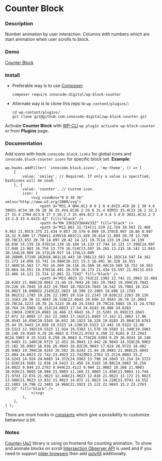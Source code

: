 # Counter Block

### Description

Number animation by user interaction. Columns with numbers which are start animation 
when user scrolls to block.

### Demo

[Counter Block](https://blocks.innocode.digital/counter-block/)

### Install

- Preferable way is to use [Composer](https://getcomposer.org/):

    ````
    composer require innocode-digital/wp-block-counter
    ````

- Alternate way is to clone this repo to `wp-content/plugins/`:

    ````
    cd wp-content/plugins/
    git clone git@github.com:innocode-digital/wp-block-counter.git
    ````

Activate **Counter Block** with [WP-CLI](https://make.wordpress.org/cli/handbook/)
`wp plugin activate wp-block-counter` or from **Plugins** page.

### Documentation

Add icons with hook `innocode.block.icons` for global icons and `innocode.block-counter.icons`
for specific block set. **Example**:

```
wp.hooks.addFilter( 'innocode.block.icons', 'my-theme', () => [
	{
		value: 'smiley', // Required. If only a value is specified, Dashicons will be used.
	}, {
		value: 'counter', // Custom icon.
		icon: (
			<svg viewBox="0 0 36 36" xmlns="http://www.w3.org/2000/svg">
				<path d="M31.4 0H4.6C2 0 0 2 0 4.6V25.4C0 28 2 30 4.6 30H31.4C34 30 36 28 36 25.4V4.6C36 2 34 0 31.4 0ZM33 25.4C33 26.2 32.2 27 31.4 27H4.6C3.8 27 3 26.2 3 25.4V4.6C3 3.8 3.8 3 4.6 3H31.4C32.2 3 33 3.8 33 4.6V25.4Z" fill="black" />
				<path d="M4 33H32V36H4V33Z" fill="black" />
				<path d="M12.861 22.724C11.529 22.724 10.563 22.466 9.963 21.95C9.375 21.434 9.057 20.576 9.009 19.376C8.997 18.86 8.997 18.32 9.009 17.756H11.439V19.682C11.439 20.414 11.889 20.78 12.789 20.78C13.653 20.78 14.097 20.42 14.121 19.7C14.133 19.244 14.139 18.836 14.139 18.476C14.139 18.104 14.133 17.744 14.121 17.396C14.097 17.048 13.983 16.754 13.779 16.514C13.587 16.262 13.215 16.142 12.663 16.154L10.989 16.172L10.917 14.174L13.689 10.268H9.171V8.162H16.461L16.443 10.196L13.563 14.102C14.547 14.162 15.273 14.456 15.741 14.984C16.221 15.5 16.491 16.328 16.551 17.468C16.563 17.792 16.569 18.116 16.569 18.44C16.569 18.752 16.563 19.064 16.551 19.376C16.491 20.576 16.173 21.434 15.597 21.95C15.033 22.466 14.121 22.724 12.861 22.724Z" fill="black" />
				<path d="M23.4023 22.742C22.1303 22.742 21.2063 22.484 20.6303 21.968C20.0663 21.44 19.7843 20.582 19.7843 19.394C19.7843 19.226 19.7843 19.022 19.7843 18.782C19.7843 18.542 19.7903 18.314 19.8023 18.098H22.2143C22.2023 18.398 22.1903 18.686 22.1783 18.962C22.1783 19.226 22.1903 19.514 22.2143 19.826C22.2263 20.126 22.3163 20.36 22.4843 20.528C22.6643 20.696 22.9583 20.78 23.3663 20.78C24.1223 20.78 24.5123 20.45 24.5363 19.79C24.5603 19.31 24.5783 18.764 24.5903 18.152C24.6023 17.54 24.6143 16.886 24.6263 16.19H24.2303C24.0983 16.466 23.8643 16.7 23.5283 16.892C23.2043 17.072 22.8083 17.162 22.3403 17.162C21.8483 17.162 21.3863 17.06 20.9543 16.856C20.5343 16.652 20.1923 16.328 19.9283 15.884C19.6763 15.44 19.5443 14.858 19.5323 14.138C19.5323 13.442 19.5323 12.86 19.5323 12.392C19.5323 11.924 19.5383 11.576 19.5503 11.348C19.5983 10.148 19.9103 9.29 20.4863 8.774C21.0743 8.258 22.0103 8 23.2943 8C24.5903 8 25.5143 8.258 26.0663 8.774C26.6303 9.29 26.9243 10.148 26.9483 11.348C26.9723 12.452 26.9843 13.442 26.9843 14.318C26.9963 15.182 26.9963 16.016 26.9843 16.82C26.9843 17.624 26.9723 18.482 26.9483 19.394C26.9243 20.582 26.6243 21.44 26.0483 21.968C25.4843 22.484 24.6023 22.742 23.4023 22.742ZM23.2763 15.2C24.0803 15.2 24.5243 14.924 24.6083 14.372C24.5963 13.796 24.5843 13.214 24.5723 12.626C24.5603 12.038 24.5423 11.456 24.5183 10.88C24.5063 10.256 24.0923 9.944 23.2763 9.944C22.4123 9.944 21.9803 10.268 21.9803 10.916C21.9803 10.988 21.9803 11.168 21.9803 11.456C21.9803 11.744 21.9743 12.074 21.9623 12.446C21.9623 12.818 21.9623 13.172 21.9623 13.508C21.9623 13.832 21.9623 14.072 21.9623 14.228C21.9743 14.552 22.1003 14.798 22.3403 14.966C22.5923 15.122 22.9043 15.2 23.2763 15.2Z" fill="black" />
			</svg>
		),
	},
] );
```

There are more hooks in [constants](./src/constants/editor.js) which give a possibility to
customize behaviour a bit.

### Notes

[Counter-Up2](https://github.com/bfintal/Counter-Up2) library is using on frontend for
counting animation. To show and animate blocks on scroll
[Intersection Observer API](https://developer.mozilla.org/en-US/docs/Web/API/Intersection_Observer_API)
is used and if you need to support [older browsers](https://caniuse.com/?search=Intersection%20Observer)
then add [polyfill](https://www.npmjs.com/package/intersection-observer) additionally.
